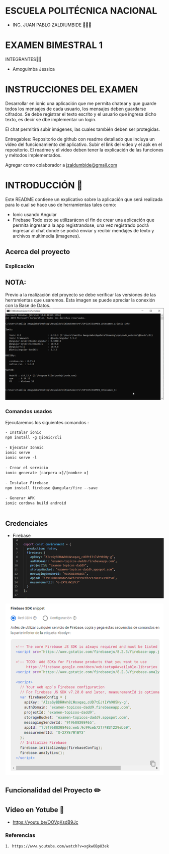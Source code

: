 # ESCUELA POLITÉCNICA NACIONAL

* ING. JUAN PABLO ZALDIUMBIDE 👨🏻‍🏫

#  EXAMEN BIMESTRAL 1

INTEGRANTES👩‍💻 
- Amoguimba Jessica

# INSTRUCCIONES DEL EXAMEN

Desarrollar en ionic una aplicación que me permita chatear y que guarde todos los mensajes de cada usuario, los mensajes deben guardarse cifrados. Se debe registrar el texto escrito y el usuario que ingresa dicho texto, es decir se dbe implementar un login.

El chat permitirá subir imágenes, las cuales también deben ser protegidas.

Entregables: Repositorio de github con readme detallado que incluya un video del funcionamiento del aplicativo. Subir el link del video y el apk en el repositorio. El readme y el video deben tener la explicación de las funciones y métodos implementados. 

Agregar como colaborador a jzaldumbide@gmail.com

# INTRODUCCIÓN  📝

Este README contiene un explicativo sobre la aplicación que será realizada para lo cual se hace uso de herramientas tales como:
- Ionic usando Angular 
- Firebase
Todo esto se utilizarácon el fin de crear una aplicación que permita ingresar a la app registrandose, una vez registrado podrá ingresar al chat donde se podrá enviar y recibir mendajes de texto y archivos multimedia (imagenes).

## Acerca del proyecto ##
### Explicación ###
## NOTA: ##
Previo a la realización del proyecto se debe verificar las versiones de las herramientas que usaremos.
Esta imagen se puede apreciar la conexión con la Base de Datos.
![myimage-alt-tag](https://github.com/JESSICAAMOGUIMBA/Prueba1/blob/main/imagenes-readme/versiones.png)

### Comandos usados
Ejecutaremos los siguientes comandos :
```
- Instalar ionic 
npm install -g @ionic/cli

- Ejecutar Ionnic
ionic serve
ionic serve -l

- Crear el servicio
ionic generate [carpera-x]/[nombre-x]

- Instalar Firebase
npm install firebase @angular/fire --save

- Generar APK 
ionic cordova build android


```
## Credenciales 

- Firebase
![myimage-alt-tag](https://github.com/JESSICAAMOGUIMBA/Prueba1/blob/main/imagenes-readme/claves-conexion.png)

![myimage-alt-tag](https://github.com/JESSICAAMOGUIMBA/Prueba1/blob/main/imagenes-readme/claves-firebase.png)


## Funcionalidad del Proyecto :pencil2:




## Video en Yotube :movie_camera:
 
- https://youtu.be/OOVqKsdB9Jc


### Referencias ###
    1. https://www.youtube.com/watch?v=xgkwOBpU3ek


